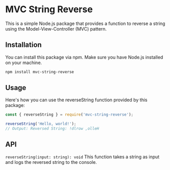 # MVC String Reverse

This is a simple Node.js package that provides a function to reverse a string using the Model-View-Controller (MVC) pattern.

## Installation

You can install this package via npm. Make sure you have Node.js installed on your machine.

```bash
npm install mvc-string-reverse
```

## Usage

Here's how you can use the reverseString function provided by this package:

```javascript
const { reverseString } = require('mvc-string-reverse');

reverseString('Hello, world!');
// Output: Reversed String: !dlrow ,olleH
```

## API

`reverseString(input: string): void`
This function takes a string as input and logs the reversed string to the console.
